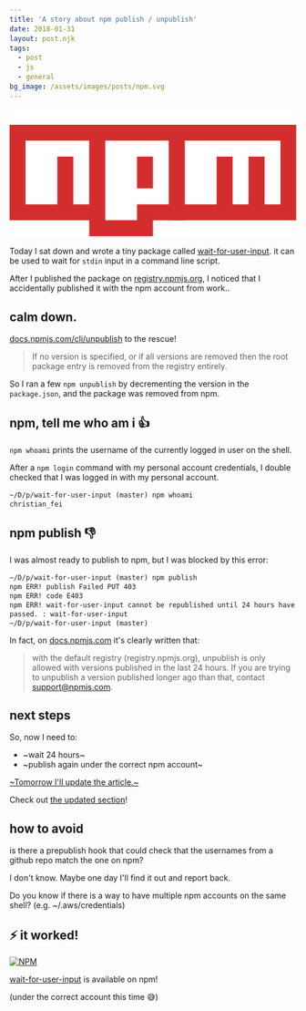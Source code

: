 ```yaml
---
title: 'A story about npm publish / unpublish'
date: 2018-01-31
layout: post.njk
tags:
  - post
  - js
  - general
bg_image: /assets/images/posts/npm.svg
---
```


![npm](/assets/images/posts/npm.svg)

Today I sat down and wrote a tiny package called [wait-for-user-input](https://github.com/christian-fei/wait-for-user-input). it can be used to wait for `stdin` input in a command line script.

After I published the package on [registry.npmjs.org](http://registry.npmjs.org/), I noticed that I accidentally published it with the npm account from work..

## calm down.

[docs.npmjs.com/cli/unpublish](https://docs.npmjs.com/cli/unpublish) to the rescue!

> If no version is specified, or if all versions are removed then the root package entry is removed from the registry entirely.

So I ran a few `npm unpublish` by decrementing the version in the `package.json`, and the package was removed from npm.

## npm, tell me who am i 👍

`npm whoami` prints the username of the currently logged in user on the shell.

After a `npm login` command with my personal account credentials, I double checked that I was logged in with my personal account.

```
~/D/p/wait-for-user-input (master) npm whoami
christian_fei
```

## npm publish 👎

I was almost ready to publish to npm, but I was blocked by this error:

```
~/D/p/wait-for-user-input (master) npm publish
npm ERR! publish Failed PUT 403
npm ERR! code E403
npm ERR! wait-for-user-input cannot be republished until 24 hours have passed. : wait-for-user-input
~/D/p/wait-for-user-input (master)
```

In fact, on [docs.npmjs.com](https://docs.npmjs.com/cli/unpublish) it's clearly written that:

> with the default registry (registry.npmjs.org), unpublish is only allowed with versions published in the last 24 hours. If you are trying to unpublish a version published longer ago than that, contact support@npmjs.com.

## next steps

So, now I need to:

- ~wait 24 hours~
- ~publish again under the correct npm account~

[~Tomorrow I'll update the article.~](#it-worked)

Check out [the updated section](#it-worked)!

## how to avoid

is there a prepublish hook that could check that the usernames from a github repo match the one on npm?

I don't know. Maybe one day I'll find it out and report back.

Do you know if there is a way to have multiple npm accounts on the same shell? (e.g. ~/.aws/credentials)

## ⚡️ it worked!

[![NPM](https://nodei.co/npm/wait-for-user-input.png)](https://npmjs.org/package/wait-for-user-input)

[wait-for-user-input](https://www.npmjs.com/package/wait-for-user-input) is available on npm!

(under the correct account this time 😅)
